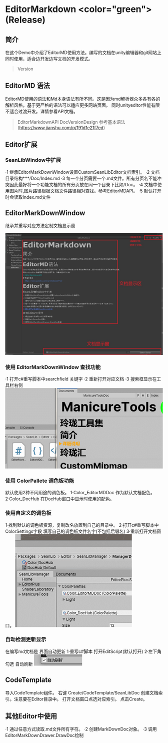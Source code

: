 # EditorMarkdown <color="green">(Release)</color>

## 简介 
在这个Demo中介绍了EditorMD使用方法。编写的文档在unity编辑器和git网站上同时使用，适合边开发边写文档的开发模式。
>Version
## EditorMD 语法
EditorMD使用的语法和Md本身语法有所不同。这是因为md解析器众多各有各的解析风格，基于更严格的语法可以适应更多网站页面。
同时unityeditor性能有限不适合过渡开发。详情参看API文档。
>EditorMarkdownAPI
>DocVersionDesign
参考基本语法
(https://www.jianshu.com/p/191d1e21f7ed)
## Editor扩展 
### SeanLibWindow中扩展 
·1 继承EditorMarkDownWindow设置CustomSeanLibEditor文档索引。
·2 文档目录结构***/Doc/Index.md
·3 每一个分页需要一个.md文件。所有分页名不能冲突因此最好将一个功能文档的所有分页放在同一个目录下比如/Doc。
·4 文档中使用图片时,图片路径根据文档文件路径相对查找。参考EditorMDAPI。
·5 默认打开时会读取Index.md文件
## EditorMarkDownWindow 

继承并重写对应方法定制文档显示窗

![](Img/Window.jpg)
### 使用 EditorMarkDownWindow 查找功能
·1 打开c#重写脚本中searchfield 关键字
·2 重新打开对应文档
·3 搜索框显示在工具栏右侧
![](Img/如何使用搜索功能.gif)

### 使用 ColorPallete 调色板功能

默认使用2种不同用途的调色板。
1·Color_EditorMDDoc 作为默认文档配色。
2·Color_DocHub 在DocHub窗口中显示时使用的配色。
### 使用自定义的调色板
1·找到默认的调色板资源，复制改名放置到自己的目录中。
2·打开c#重写脚本中ColorSettings字段 填写自己的调色板文件名字(不包括后缀名)
3·重新打开文档窗口。
![](Img/使用自定义的调色板.gif)
### 自动检测更新显示
在编写md文档是 界面自动更新
1·重写c#脚本 打开EditScript(默认打开)
2·左下角勾选 自动刷新
![](Img/自动刷新.jpg)

## CodeTemplate

导入CodeTemplate组件。
右键 Create/CodeTemplate/SeanLibDoc 创建文档索引。注意要在Editor目录中。
打开文档窗口点选对应索引。
点击Create。

## 其他Editor中使用 
·1 通过任意方式读取.md文件所有字符。
·2 创建MarkDownDoc对象。
·3 调用EditorMarkDownDrawer.DrawDoc绘制
